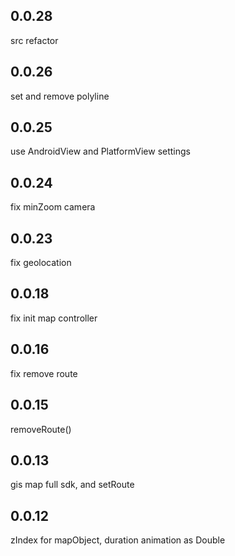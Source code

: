 
## 0.0.28
src refactor 

## 0.0.26
set and remove polyline


## 0.0.25

use AndroidView and PlatformView settings


## 0.0.24

fix minZoom camera

## 0.0.23 

fix geolocation


## 0.0.18

fix init map controller

## 0.0.16
fix remove route


## 0.0.15 

removeRoute()

## 0.0.13
gis map full sdk, and setRoute

## 0.0.12

zIndex for mapObject, duration animation as Double
